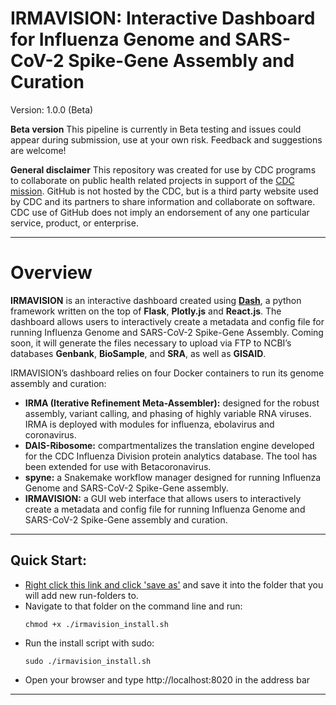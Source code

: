 
# IRMAVISION: Interactive Dashboard for Influenza Genome and SARS-CoV-2 Spike-Gene Assembly and Curation

Version: 1.0.0 (Beta)

**Beta version** This pipeline is currently in Beta testing and issues
could appear during submission, use at your own risk. Feedback and
suggestions are welcome!

**General disclaimer** This repository was created for use by CDC
programs to collaborate on public health related projects in support of
the [CDC mission](https://www.cdc.gov/about/organization/mission.htm).
GitHub is not hosted by the CDC, but is a third party website used by
CDC and its partners to share information and collaborate on software.
CDC use of GitHub does not imply an endorsement of any one particular
service, product, or enterprise.

<hr>

# Overview

**IRMAVISION** is an interactive dashboard created using **[Dash](https://dash.plotly.com/introduction)**, a python framework
written on the top of **Flask**, **Plotly.js** and **React.js**. The dashboard
allows users to interactively create a metadata and config file for
running Influenza Genome and SARS-CoV-2 Spike-Gene Assembly. Coming soon, it
will generate the files necessary to upload via FTP to NCBI’s databases
**Genbank**, **BioSample**, and **SRA**, as well as **GISAID**.


IRMAVISION’s dashboard relies on four Docker containers to run its genome assembly and curation: 

- **IRMA (Iterative Refinement Meta-Assembler):** designed for the robust assembly, variant calling, and phasing of highly variable RNA viruses. IRMA is deployed with modules for influenza, ebolavirus and coronavirus.
- **DAIS-Ribosome:** compartmentalizes the translation engine developed for the CDC Influenza Division protein analytics database. The tool has been extended for use with Betacoronavirus.
- **spyne:** a Snakemake workflow manager designed for running Influenza Genome and SARS-CoV-2 Spike-Gene assembly.
- **IRMAVISION:** a GUI web interface that allows users to interactively create a metadata and config file for running Influenza Genome and SARS-CoV-2 Spike-Gene assembly and curation.

<hr>

## Quick Start:
- <a href="https://raw.githubusercontent.com/nbx0/iSpy/prod/irmavision_install.sh" download>Right click this link and click 'save as'</a> and save it into the folder that you will add new run-folders to.
- Navigate to that folder on the command line and run:
    ```
    chmod +x ./irmavision_install.sh
    ```
- Run the install script with sudo:
    ```
    sudo ./irmavision_install.sh
    ```
- Open your browser and type http://localhost:8020 in the address bar

<hr>
